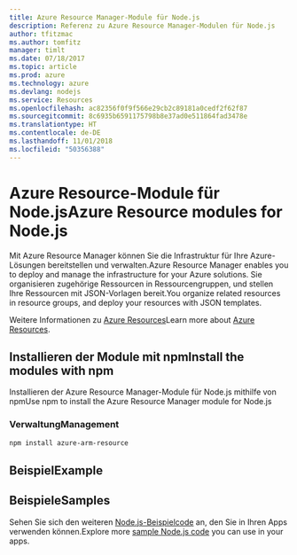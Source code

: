 ```yaml
---
title: Azure Resource Manager-Module für Node.js
description: Referenz zu Azure Resource Manager-Modulen für Node.js
author: tfitzmac
ms.author: tomfitz
manager: timlt
ms.date: 07/18/2017
ms.topic: article
ms.prod: azure
ms.technology: azure
ms.devlang: nodejs
ms.service: Resources
ms.openlocfilehash: ac82356f0f9f566e29cb2c89181a0cedf2f62f87
ms.sourcegitcommit: 8c6935b6591175798b8e37ad0e511864fad3478e
ms.translationtype: HT
ms.contentlocale: de-DE
ms.lasthandoff: 11/01/2018
ms.locfileid: "50356388"
---
```

# <a name="azure-resource-modules-for-nodejs"></a><span data-ttu-id="41f6b-103">Azure Resource-Module für Node.js</span><span class="sxs-lookup"><span data-stu-id="41f6b-103">Azure Resource modules for Node.js</span></span>

<span data-ttu-id="41f6b-104">Mit Azure Resource Manager können Sie die Infrastruktur für Ihre Azure-Lösungen bereitstellen und verwalten.</span><span class="sxs-lookup"><span data-stu-id="41f6b-104">Azure Resource Manager enables you to deploy and manage the infrastructure for your Azure solutions.</span></span> <span data-ttu-id="41f6b-105">Sie organisieren zugehörige Ressourcen in Ressourcengruppen, und stellen Ihre Ressourcen mit JSON-Vorlagen bereit.</span><span class="sxs-lookup"><span data-stu-id="41f6b-105">You organize related resources in resource groups, and deploy your resources with JSON templates.</span></span>

<span data-ttu-id="41f6b-106">Weitere Informationen zu [Azure Resources](https://docs.microsoft.com/azure/azure-resource-manager/)</span><span class="sxs-lookup"><span data-stu-id="41f6b-106">Learn more about [Azure Resources](https://docs.microsoft.com/azure/azure-resource-manager/).</span></span>

## <a name="install-the-modules-with-npm"></a><span data-ttu-id="41f6b-107">Installieren der Module mit npm</span><span class="sxs-lookup"><span data-stu-id="41f6b-107">Install the modules with npm</span></span>

<span data-ttu-id="41f6b-108">Installieren der Azure Resource Manager-Module für Node.js mithilfe von npm</span><span class="sxs-lookup"><span data-stu-id="41f6b-108">Use npm to install the Azure Resource Manager module for Node.js</span></span>

### <a name="management"></a><span data-ttu-id="41f6b-109">Verwaltung</span><span class="sxs-lookup"><span data-stu-id="41f6b-109">Management</span></span>

```bash
npm install azure-arm-resource
```

## <a name="example"></a><span data-ttu-id="41f6b-110">Beispiel</span><span class="sxs-lookup"><span data-stu-id="41f6b-110">Example</span></span>

## <a name="samples"></a><span data-ttu-id="41f6b-111">Beispiele</span><span class="sxs-lookup"><span data-stu-id="41f6b-111">Samples</span></span>

<span data-ttu-id="41f6b-112">Sehen Sie sich den weiteren [Node.js-Beispielcode](https://azure.microsoft.com/resources/samples/?platform=nodejs) an, den Sie in Ihren Apps verwenden können.</span><span class="sxs-lookup"><span data-stu-id="41f6b-112">Explore more [sample Node.js code](https://azure.microsoft.com/resources/samples/?platform=nodejs) you can use in your apps.</span></span>